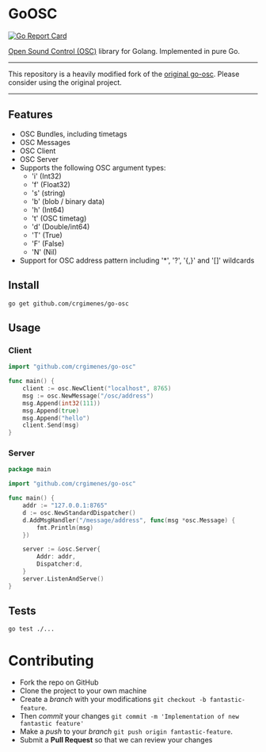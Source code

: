 # GoOSC

[![Go Report Card](https://goreportcard.com/badge/github.com/crgimenes/go-osc)](https://goreportcard.com/report/github.com/crgimenes/go-osc)

[Open Sound Control (OSC)](https://opensoundcontrol.stanford.edu) library for Golang. Implemented in pure Go.

---

This repository is a heavily modified fork of the [original go-osc](https://github.com/hypebeast/go-osc). Please consider using the original project.

---


## Features

- OSC Bundles, including timetags
- OSC Messages
- OSC Client
- OSC Server
- Supports the following OSC argument types:
  - 'i' (Int32)
  - 'f' (Float32)
  - 's' (string)
  - 'b' (blob / binary data)
  - 'h' (Int64)
  - 't' (OSC timetag)
  - 'd' (Double/int64)
  - 'T' (True)
  - 'F' (False)
  - 'N' (Nil)
- Support for OSC address pattern including '\*', '?', '{,}' and '[]' wildcards

## Install

```shell
go get github.com/crgimenes/go-osc
```

## Usage

### Client

```go
import "github.com/crgimenes/go-osc"

func main() {
    client := osc.NewClient("localhost", 8765)
    msg := osc.NewMessage("/osc/address")
    msg.Append(int32(111))
    msg.Append(true)
    msg.Append("hello")
    client.Send(msg)
}
```

### Server

```go
package main

import "github.com/crgimenes/go-osc"

func main() {
    addr := "127.0.0.1:8765"
    d := osc.NewStandardDispatcher()
    d.AddMsgHandler("/message/address", func(msg *osc.Message) {
        fmt.Println(msg)
    })

    server := &osc.Server{
        Addr: addr,
        Dispatcher:d,
    }
    server.ListenAndServe()
}
```

## Tests

```shell
go test ./...
```

# Contributing

- Fork the repo on GitHub
- Clone the project to your own machine
- Create a *branch* with your modifications `git checkout -b fantastic-feature`.
- Then _commit_ your changes `git commit -m 'Implementation of new fantastic feature'`
- Make a _push_ to your _branch_ `git push origin fantastic-feature`.
- Submit a **Pull Request** so that we can review your changes
